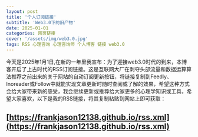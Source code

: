 ```yaml
---
layout: post
title: '个人订阅链接'
subtitle: 'Web3.0下的旧产物'
date: 2025-01-01
categories: 网页链接
cover: '/assets/img/web3.0.jpg'
tags: RSS 心理咨询 心理咨询师 个人博客 链接 web3.0
---
```

今天是2025年1月1日,在新的一年里我宣布：为了迎接web3.0时代的到来，本博客开启了上古时代的RSS订阅链接。这是互联网大厂在剥夺头部流量和数据运算算法推荐之前出来的关于网站的自动订阅更新按钮，将链接复制到Feedly、Inoreader或Follow中就能实现文章更新时随时查阅或了解的效果，希望这种方式会给大家带来新的感受，我会继续更新或推荐给大家更多的心理学知识或工具，希望大家喜欢，以下是我的RSS链接，将其复制粘贴到网站上即可获取：

## [https://frankjason12138.github.io/rss.xml](https://frankjason12138.github.io/rss.xml)